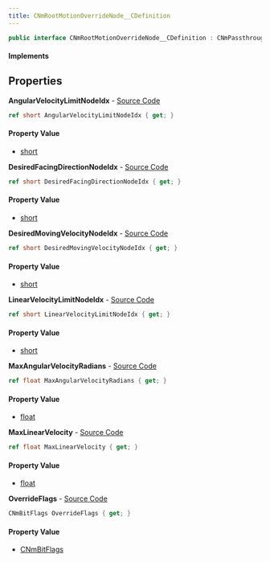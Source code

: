 ```yaml
---
title: CNmRootMotionOverrideNode__CDefinition
---
```


```csharp
public interface CNmRootMotionOverrideNode__CDefinition : CNmPassthroughNode__CDefinition, CNmPoseNode__CDefinition, CNmGraphNode__CDefinition, ISchemaClass<CNmGraphNode__CDefinition>, ISchemaClass<CNmPoseNode__CDefinition>, ISchemaClass<CNmPassthroughNode__CDefinition>, ISchemaClass<CNmRootMotionOverrideNode__CDefinition>, ISchemaField, ISchemaClass, INativeHandle
```

#### Implements

## Properties

**AngularVelocityLimitNodeIdx** - [Source Code](https://github.com/swiftly-solution/swiftlys2/blob/main/managed/src/SwiftlyS2.Generated/Schemas/Interfaces/CNmRootMotionOverrideNode__CDefinition.cs#L22)

```csharp
ref short AngularVelocityLimitNodeIdx { get; }
```

#### Property Value

- [short](https://learn.microsoft.com/dotnet/api/system.int16)

**DesiredFacingDirectionNodeIdx** - [Source Code](https://github.com/swiftly-solution/swiftlys2/blob/main/managed/src/SwiftlyS2.Generated/Schemas/Interfaces/CNmRootMotionOverrideNode__CDefinition.cs#L18)

```csharp
ref short DesiredFacingDirectionNodeIdx { get; }
```

#### Property Value

- [short](https://learn.microsoft.com/dotnet/api/system.int16)

**DesiredMovingVelocityNodeIdx** - [Source Code](https://github.com/swiftly-solution/swiftlys2/blob/main/managed/src/SwiftlyS2.Generated/Schemas/Interfaces/CNmRootMotionOverrideNode__CDefinition.cs#L16)

```csharp
ref short DesiredMovingVelocityNodeIdx { get; }
```

#### Property Value

- [short](https://learn.microsoft.com/dotnet/api/system.int16)

**LinearVelocityLimitNodeIdx** - [Source Code](https://github.com/swiftly-solution/swiftlys2/blob/main/managed/src/SwiftlyS2.Generated/Schemas/Interfaces/CNmRootMotionOverrideNode__CDefinition.cs#L20)

```csharp
ref short LinearVelocityLimitNodeIdx { get; }
```

#### Property Value

- [short](https://learn.microsoft.com/dotnet/api/system.int16)

**MaxAngularVelocityRadians** - [Source Code](https://github.com/swiftly-solution/swiftlys2/blob/main/managed/src/SwiftlyS2.Generated/Schemas/Interfaces/CNmRootMotionOverrideNode__CDefinition.cs#L26)

```csharp
ref float MaxAngularVelocityRadians { get; }
```

#### Property Value

- [float](https://learn.microsoft.com/dotnet/api/system.single)

**MaxLinearVelocity** - [Source Code](https://github.com/swiftly-solution/swiftlys2/blob/main/managed/src/SwiftlyS2.Generated/Schemas/Interfaces/CNmRootMotionOverrideNode__CDefinition.cs#L24)

```csharp
ref float MaxLinearVelocity { get; }
```

#### Property Value

- [float](https://learn.microsoft.com/dotnet/api/system.single)

**OverrideFlags** - [Source Code](https://github.com/swiftly-solution/swiftlys2/blob/main/managed/src/SwiftlyS2.Generated/Schemas/Interfaces/CNmRootMotionOverrideNode__CDefinition.cs#L28)

```csharp
CNmBitFlags OverrideFlags { get; }
```

#### Property Value

- [CNmBitFlags](/docs/api/shared/schemadefinitions/cnmbitflags)

